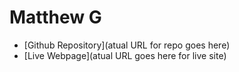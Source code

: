 # Matthew G

- [Github Repository](atual URL for repo goes here)
- [Live Webpage](atual URL goes here for live site)
